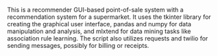 This is a recommender GUI-based point-of-sale system with a recommendation system for a supermarket. It uses the tkinter library for creating the graphical user interface, pandas and numpy for data manipulation and analysis, and mlxtend for data mining tasks like association rule learning. The script also utilizes requests and twilio for sending messages, possibly for billing or receipts.

